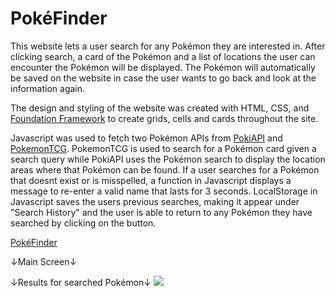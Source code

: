 # PokéFinder

This website lets a user search for any Pokémon they are interested in. After clicking search, a card of the Pokémon and a list of locations the user can encounter the Pokémon will be displayed. The Pokémon will automatically be saved on the website in case the user wants to go back and look at the information again.

The design and styling of the website was created with HTML, CSS, and [Foundation Framework](https://get.foundation/sites/docs/) to create grids, cells and cards throughout the site.

Javascript was used to fetch two Pokémon APIs from [PokiAPI](https://pokeapi.co/docs/v2) and [PokemonTCG](https://docs.pokemontcg.io/). PokemonTCG is used to search for a Pokémon card given a search query while PokiAPI uses the Pokémon search to display the location areas where that Pokémon can be found. If a user searches for a Pokémon that doesnt exist or is misspelled, a function in Javascript displays a message to re-enter a valid name that lasts for 3 seconds. LocalStorage in Javascript saves the users previous searches, making it appear under "Search History" and the user is able to return to any Pokémon they have searched by clicking on the button.


[PokéFinder](https://bchen41.github.io/PokeFinder/)

↓Main Screen↓
![]()

↓Results for searched Pokémon↓
![](#)

